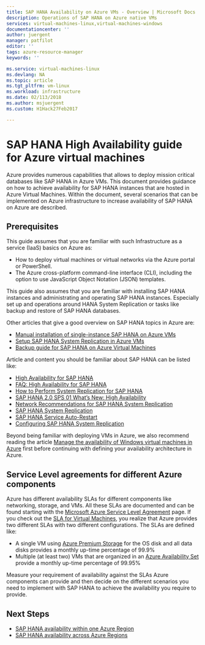 ```yaml
---
title: SAP HANA Availability on Azure VMs - Overview | Microsoft Docs
description: Operations of SAP HANA on Azure native VMs
services: virtual-machines-linux,virtual-machines-windows
documentationcenter: ''
author: juergent
manager: patfilot
editor: ''
tags: azure-resource-manager
keywords: ''

ms.service: virtual-machines-linux
ms.devlang: NA
ms.topic: article
ms.tgt_pltfrm: vm-linux
ms.workload: infrastructure
ms.date: 02/113/2018
ms.author: msjuergent
ms.custom: H1Hack27Feb2017

---
```


# SAP HANA High Availability guide for Azure virtual machines
Azure provides numerous capabilities that allows to deploy mission critical databases like SAP HANA in Azure VMs. This document provides guidance on how to achieve availability for SAP HANA instances that are hosted in Azure Virtual Machines. Within the document, several scenarios that can be implemented on Azure infrastructure to increase availability of SAP HANA on Azure are described. 

## Prerequisites
This guide assumes that you are familiar with such Infrastructure as a service (IaaS) basics on Azure as: 

- How to deploy virtual machines or virtual networks via the Azure portal or PowerShell.
- The Azure cross-platform command-line interface (CLI), including the option to use JavaScript Object Notation (JSON) templates.

This guide also assumes that you are familiar with installing SAP HANA instances and administrating and operating SAP HANA instances. Especially set up and operations around HANA System Replication or tasks like backup and restore of SAP HANA databases.

Other articles that give a good overview on SAP HANA topics in Azure are:

- [Manual installation of single-instance SAP HANA on Azure VMs](https://docs.microsoft.com/azure/virtual-machines/workloads/sap/hana-get-started)
- [Setup SAP HANA System Replication in Azure VMs](sap-hana-high-availability.md)
- [Backup guide for SAP HANA on Azure Virtual Machines](https://docs.microsoft.com/azure/virtual-machines/workloads/sap/sap-hana-backup-guide)

Article and content you should be familiar about SAP HANA can be listed like:

- [High Availability for SAP HANA](https://help.sap.com/viewer/6b94445c94ae495c83a19646e7c3fd56/2.0.02/en-US/6d252db7cdd044d19ad85b46e6c294a4.html)
- [FAQ: High Availability for SAP HANA](https://archive.sap.com/documents/docs/DOC-66702)
- [How to Perform System Replication for SAP HANA](https://archive.sap.com/documents/docs/DOC-47702)
- [SAP HANA 2.0 SPS 01 What’s New: High Availability](https://blogs.sap.com/2017/05/15/sap-hana-2.0-sps-01-whats-new-high-availability-by-the-sap-hana-academy/)
- [Network Recommendations for SAP HANA System Replication](https://www.sap.com/documents/2016/06/18079a1c-767c-0010-82c7-eda71af511fa.html)
- [SAP HANA System Replication](https://help.sap.com/viewer/6b94445c94ae495c83a19646e7c3fd56/2.0.01/en-US/b74e16a9e09541749a745f41246a065e.html)
- [SAP HANA Service Auto-Restart](https://help.sap.com/viewer/6b94445c94ae495c83a19646e7c3fd56/2.0.01/en-US/cf10efba8bea4e81b1dc1907ecc652d3.html)
- [Configuring SAP HANA System Replication](https://help.sap.com/viewer/6b94445c94ae495c83a19646e7c3fd56/2.0.01/en-US/676844172c2442f0bf6c8b080db05ae7.html)


Beyond being familiar with deploying VMs in Azure, we also recommend reading the article [Manage the availability of Windows virtual machines in Azure](https://docs.microsoft.com/azure/virtual-machines/windows/manage-availability) first before continuing with defining your availability architecture in Azure.

## Service Level agreements for different Azure components
Azure has different availability SLAs for different components like networking, storage, and VMs. All these SLAs are documented and can be found starting with the [Microsoft Azure Service Level Agreement](https://azure.microsoft.com/support/legal/sla/) page. If you check out the [SLA for Virtual Machines](https://azure.microsoft.com/en-us/support/legal/sla/virtual-machines/v1_6/), you realize that Azure provides two different SLAs with two different configurations. The SLAs are defined like:

- A single VM using [Azure Premium Storage](https://docs.microsoft.com/azure/virtual-machines/windows/premium-storage) for the OS disk and all data disks provides a monthly up-time percentage of 99.9%
- Multiple (at least two) VMs that are organized in an [Azure Availability Set](https://docs.microsoft.com/azure/virtual-machines/windows/tutorial-availability-sets) provide a monthly up-time percentage of 99.95%

Measure your requirement of availability against the SLAs Azure components can provide and then decide on the different scenarios you need to implement with SAP HANA to achieve the availability you require to provide.


## Next Steps
* [SAP HANA availability within one Azure Region](sap-hana-availability-one-region)
* [SAP HANA availability across Azure Regions](sap-hana-availability-across-regions)










  


